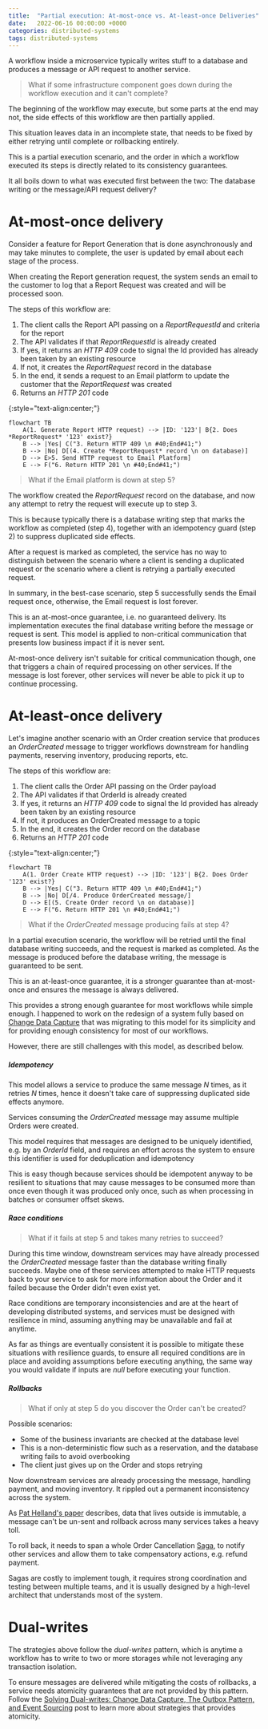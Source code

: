 ```yaml
---
title:  "Partial execution: At-most-once vs. At-least-once Deliveries"
date:   2022-06-16 00:00:00 +0000
categories: distributed-systems
tags: distributed-systems
---
```


A workflow inside a microservice typically writes stuff to a database and produces a message or API request to another service.

> What if some infrastructure component goes down during the workflow execution and it can't complete?

The beginning of the workflow may execute, but some parts at the end may not, the side effects of this workflow are then partially applied.

This situation leaves data in an incomplete state, that needs to be fixed by either retrying until complete or rollbacking entirely.

This is a partial execution scenario, and the order in which a workflow executed its steps is directly related to its consistency guarantees.

It all boils down to what was executed first between the two: The database writing or the message/API request delivery?

# At-most-once delivery

Consider a feature for Report Generation that is done asynchronously and may take minutes to complete, the user is updated by email about each stage of the process.

When creating the Report generation request, the system sends an email to the customer to log that a Report Request was created and will be processed soon.

The steps of this workflow are:
1. The client calls the Report API passing on a *ReportRequestId* and criteria for the report
2. The API validates if that *ReportRequestId* is already created
3. If yes, it returns an *HTTP 409* code to signal the Id provided has already been taken by an existing resource
4. If not, it creates the *ReportRequest* record in the database
5. In the end, it sends a request to an Email platform to update the customer that the *ReportRequest* was created
6. Returns an *HTTP 201* code

{:style="text-align:center;"}
```mermaid!
flowchart TB
    A(1. Generate Report HTTP request) --> |ID: '123'| B{2. Does *ReportRequest* '123' exist?}
    B --> |Yes| C("3. Return HTTP 409 \n #40;End#41;")
    B --> |No| D[(4. Create *ReportRequest* record \n on database)]
    D --> E>5. Send HTTP request to Email Platform]
    E --> F("6. Return HTTP 201 \n #40;End#41;")
```

> What if the Email platform is down at step 5?

The workflow created the *ReportRequest* record on the database, and now any attempt to retry the request will execute up to step 3.

This is because typically there is a database writing step that marks the workflow as completed (step 4), together with an idempotency guard (step 2) to suppress duplicated side effects.

After a request is marked as completed, the service has no way to distinguish between the scenario where a client is sending a duplicated request or the scenario where a client is retrying a partially executed request.

In summary, in the best-case scenario, step 5 successfully sends the Email request once, otherwise, the Email request is lost forever.

This is an at-most-once guarantee, i.e. no guaranteed delivery.
Its implementation executes the final database writing before the message or request is sent.
This model is applied to non-critical communication that presents low business impact if it is never sent.

At-most-once delivery isn't suitable for critical communication though, one that triggers a chain of required processing on other services.
If the message is lost forever, other services will never be able to pick it up to continue processing.

# At-least-once delivery

Let's imagine another scenario with an Order creation service that produces an *OrderCreated* message to trigger workflows downstream for handling payments, reserving inventory, producing reports, etc.

The steps of this workflow are:
1. The client calls the Order API passing on the Order payload
2. The API validates if that OrderId is already created
3. If yes, it returns an *HTTP 409* code to signal the Id provided has already been taken by an existing resource
4. If not, it produces an OrderCreated message to a topic
5. In the end, it creates the Order record on the database
6. Returns an *HTTP 201* code

{:style="text-align:center;"}
```mermaid!
flowchart TB
    A(1. Order Create HTTP request) --> |ID: '123'| B{2. Does Order '123' exist?}
    B --> |Yes| C("3. Return HTTP 409 \n #40;End#41;")
    B --> |No| D[/4. Produce OrderCreated message/]
    D --> E[(5. Create Order record \n on database)]
    E --> F("6. Return HTTP 201 \n #40;End#41;")
```

> What if the *OrderCreated* message producing fails at step 4?

In a partial execution scenario, the workflow will be retried until the final database writing succeeds, and the request is marked as completed.
As the message is produced before the database writing, the message is guaranteed to be sent.

This is an at-least-once guarantee, it is a stronger guarantee than at-most-once and ensures the message is always delivered.

This provides a strong enough guarantee for most workflows while simple enough.
I happened to work on the redesign of a system fully based on [Change Data Capture][article-part-2-cdc] that was migrating to this model for its simplicity and for providing enough consistency for most of our workflows.

However, there are still challenges with this model, as described below.

##### Idempotency

This model allows a service to produce the same message *N* times, as it retries *N* times, hence it doesn't take care of suppressing duplicated side effects anymore.

Services consuming the *OrderCreated* message may assume multiple Orders were created.

This model requires that messages are designed to be uniquely identified, e.g. by an *OrderId* field, and requires an effort across the system to ensure this identifier is used for deduplication and idempotency

This is easy though because services should be idempotent anyway to be resilient to situations that may cause messages to be consumed more than once even though it was produced only once, such as when processing in batches or consumer offset skews.

##### Race conditions

> What if it fails at step 5 and takes many retries to succeed?

During this time window, downstream services may have already processed the *OrderCreated* message faster than the database writing finally succeeds.
Maybe one of these services attempted to make HTTP requests back to your service to ask for more information about the Order and it failed because the Order didn't even exist yet.

Race conditions are temporary inconsistencies and are at the heart of developing distributed systems, and services must be designed with resilience in mind, assuming anything may be unavailable and fail at anytime.

As far as things are eventually consistent it is possible to mitigate these situations with resilience guards, to ensure all required conditions are in place and avoiding assumptions before executing anything, the same way you would validate if inputs are *null* before executing your function.

##### Rollbacks

> What if only at step 5 do you discover the Order can't be created?

Possible scenarios:
* Some of the business invariants are checked at the database level
* This is a non-deterministic flow such as a reservation, and the database writing fails to avoid overbooking
* The client just gives up on the Order and stops retrying

Now downstream services are already processing the message, handling payment, and moving inventory. It rippled out a permanent inconsistency across the system.

As [Pat Helland's paper][pat-helland-paper] describes, data that lives outside is immutable, a message can't be un-sent and rollback across many services takes a heavy toll.

To roll back, it needs to span a whole Order Cancellation [Saga][saga], to notify other services and allow them to take compensatory actions, e.g. refund payment.

Sagas are costly to implement tough, it requires strong coordination and testing between multiple teams, and it is usually designed by a high-level architect that understands most of the system.

# Dual-writes

The strategies above follow the *dual-writes* pattern, which is anytime a workflow has to write to two or more storages while not leveraging any transaction isolation.

To ensure messages are delivered while mitigating the costs of rollbacks, a service needs atomicity guarantees that are not provided by this pattern.
Follow the [Solving Dual-writes: Change Data Capture, The Outbox Pattern, and Event Sourcing][dual-writes-article] post to learn more about strategies that provides atomicity.

[article-part-2-cdc]: ../../../2022/06/17/solving-dual-writes-with-cdc-and-the-outbox-pattern.html#change-data-capture-cdc
[pat-helland-paper]: https://queue.acm.org/detail.cfm?id=3415014
[saga]: https://microservices.io/patterns/data/saga.html
[dual-writes-article]: ../../../2022/06/17/solving-dual-writes-with-cdc-and-the-outbox-pattern.html